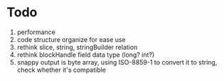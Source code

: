 # Todo
1. performance
2. code structure organize for ease use
3. rethink slice, string, stringBuilder relation
4. rethink blockHandle field data type (long? int?)
5. snappy output is byte array, using ISO-8859-1 to convert it to string, check whether it's compatible
